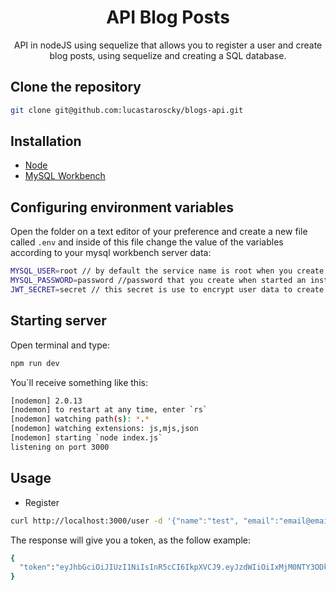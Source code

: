 <h1 align="center">API Blog Posts</h1>

<p align="center">API in nodeJS using sequelize that allows you to register a user and create blog posts, using sequelize and creating a SQL database.</p>

## Clone the repository

```bash
git clone git@github.com:lucastaroscky/blogs-api.git
```

## Installation 

- [Node](https://docs.npmjs.com/downloading-and-installing-node-js-and-npm)
- [MySQL Workbench](https://dev.mysql.com/doc/workbench/en/wb-installing.html)


## Configuring environment variables

Open the folder on a text editor of your preference and create a new file called `.env` and inside of this file change the value of the variables according to your mysql workbench server data: 

```bash
MYSQL_USER=root // by default the service name is root when you create an instance of mysql workbench.
MYSQL_PASSWORD=password //password that you create when started an instance.
JWT_SECRET=secret // this secret is use to encrypt user data to create and validate the token/
```

## Starting server

Open terminal and type:

```bash
npm run dev
```

You`ll receive something like this:

```bash
[nodemon] 2.0.13
[nodemon] to restart at any time, enter `rs`
[nodemon] watching path(s): *.*
[nodemon] watching extensions: js,mjs,json
[nodemon] starting `node index.js`
listening on port 3000
```

## Usage

- Register 

```bash
curl http://localhost:3000/user -d '{"name":"test", "email":"email@email.com", "password":"123456", "image":"url image"}' -H "Content-Type: application/json" -X POST | json_pp
```

The response will give you a token, as the follow example:

```bash
{
  "token":"eyJhbGciOiJIUzI1NiIsInR5cCI6IkpXVCJ9.eyJzdWIiOiIxMjM0NTY3ODkwIiwibmFtZSI6IkpvaG4gRG9lIiwiaWF0IjoxNTE2MjM5MDIyfQ.SflKxwRJSMeKKF2QT4fwpMeJf36POk6yJV_adQssw5c"
}
```
